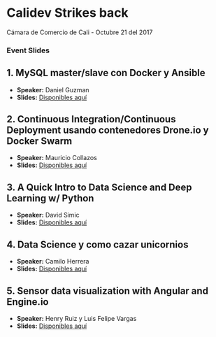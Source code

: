 # Calidev Strikes back

Cámara de Comercio de Cali - Octubre 21 del 2017

### Event Slides

## 1.  MySQL master/slave con Docker y Ansible

- **Speaker:**  Daniel Guzman
- **Slides:** [Disponibles aquí](https://gitpitch.com/nethalo/ansible-mysql-docker)

## 2.  Continuous Integration/Continuous Deployment usando contenedores Drone.io y Docker Swarm 

- **Speaker:** Mauricio Collazos
- **Slides:** [Disponibles aquí](https://contraslash.github.io/automatic-deployment-drone/)

## 3.  A Quick Intro to Data Science and Deep Learning w/ Python

- **Speaker:** David Simic 
- **Slides:** [Disponibles aquí](http://moringasci.com/2017/10/23/slides-from-talk-calidev-2017-data-science-deep-learning-w-python/)

## 4.  Data Science y como cazar unicornios

- **Speaker:** Camilo Herrera
- **Slides:** [Disponibles aquí](http://42data.co/ConferenciaCalidev)


## 5.  Sensor data visualization with Angular and Engine.io 

- **Speaker:** Henry Ruiz y Luis Felipe Vargas
- **Slides:** [Disponibles aquí](http://calidev.co/)
